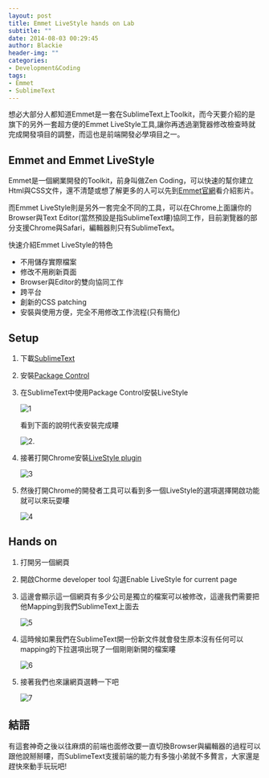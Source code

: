 ```yaml
---
layout: post
title: Emmet LiveStyle hands on Lab
subtitle: ""
date: 2014-08-03 00:29:45
author: Blackie
header-img: ""
categories:
- Development&Coding
tags:
- Emmet
- SublimeText
---
```


想必大部分人都知道Emmet是一套在SublimeText上Toolkit，而今天要介紹的是旗下的另外一套超方便的Emmet LiveStyle工具,讓你再透過瀏覽器修改檢查時就完成開發項目的調整，而這也是前端開發必學項目之一。

<!-- More -->

## Emmet and Emmet LiveStyle

Emmet是一個網業開發的Toolkit，前身叫做Zen Coding，可以快速的幫你建立Html與CSS文件，還不清楚或想了解更多的人可以先到[Emmet官網](http://docs.emmet.io/)看介紹影片。

而Emmet LiveStyle則是另外一套完全不同的工具，可以在Chrome上面讓你的Browser與Text Editor(當然預設是指SublimeText瞜)協同工作，目前瀏覽器的部分支援Chrome與Safari，編輯器則只有SublimeText。

快速介紹Emmet LiveStyle的特色

- 不用儲存實際檔案
- 修改不用刷新頁面
- Browser與Editor的雙向協同工作
- 跨平台
- 創新的CSS patching
- 安裝與使用方便，完全不用修改工作流程(只有簡化)

## Setup

1. 下載[SublimeText](http://www.sublimetext.com/)
2. 安裝[Package Control](https://sublime.wbond.net/installation)
3. 在SublimeText中使用Package Control安裝LiveStyle

	![1](1.png)

	看到下面的說明代表安裝完成瞜

	![2](2.png).

4. 接著打開Chrome安裝[LiveStyle plugin](https://chrome.google.com/webstore/detail/emmet-livestyle/diebikgmpmeppiilkaijjbdgciafajmg?hl=zh-TW)

	![3](3.png)

5. 然後打開Chrome的開發者工具可以看到多一個LiveStyle的選項選擇開啟功能就可以來玩耍瞜

	![4](4.png)

## Hands on

1. 打開另一個網頁
2. 開啟Chorme developer tool 勾選Enable LiveStyle for current page
3. 這邊會顯示這一個網頁有多少公司是獨立的檔案可以被修改，這邊我們需要把他Mapping到我們SublimeText上面去

	![5](5.png)

4. 這時候如果我們在SublimeText開一份新文件就會發生原本沒有任何可以mapping的下拉選項出現了一個剛剛新開的檔案瞜

	![6](6.png)

5. 接著我們也來讓網頁選轉一下吧

	![7](demo.gif)

## 結語

有這套神奇之後以往麻煩的前端也面修改要一直切換Browser與編輯器的過程可以跟他說掰掰瞜，而SublimeText支援前端的能力有多強小弟就不多贅言，大家還是趕快來動手玩玩吧!

